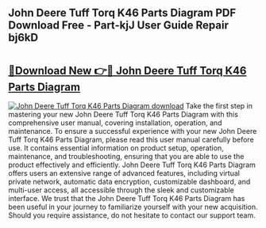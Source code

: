 ## John Deere Tuff Torq K46 Parts Diagram PDF Download Free - Part-kjJ User Guide Repair bj6kD

# <h2><a href="http://dfne5v.blite.top/?on=John+Deere+Tuff+Torq+K46+Parts+Diagram">🔗Download New 👉🔴 John Deere Tuff Torq K46 Parts Diagram</a></h2>

[![John Deere Tuff Torq K46 Parts Diagram download](https://i.imgur.com/lujVjoI.png)](http://dfne5v.blite.top/?on=John+Deere+Tuff+Torq+K46+Parts+Diagram)
Take the first step in mastering your new John Deere Tuff Torq K46 Parts Diagram with this comprehensive user manual, covering installation, operation, and maintenance. To ensure a successful experience with your new John Deere Tuff Torq K46 Parts Diagram, please read this user manual carefully before use. It contains essential information on product setup, operation, maintenance, and troubleshooting, ensuring that you are able to use the product effectively and efficiently. John Deere Tuff Torq K46 Parts Diagram offers users an extensive range of advanced features, including virtual private network, automatic data encryption, customizable dashboard, and multi-user access, all accessible through the sleek and customizable interface. We trust that the John Deere Tuff Torq K46 Parts Diagram has been useful in your journey to familiarize yourself with your new acquisition. Should you require assistance, do not hesitate to contact our support team.
